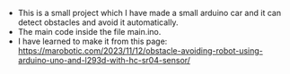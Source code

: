 - This is a small project which I have made a small arduino car and it can detect obstacles and avoid it automatically.
- The main code inside the file main.ino.
- I have learned to make it from this page: https://marobotic.com/2023/11/12/obstacle-avoiding-robot-using-arduino-uno-and-l293d-with-hc-sr04-sensor/
